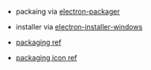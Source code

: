 - packaing via [electron-packager](https://github.com/electron-userland/electron-packager)
- installer via [electron-installer-windows](https://github.com/electron-userland/electron-installer-windows)

- [packaging ref](https://github.com/electron-userland/electron-packager#related)
- [packaging icon ref](https://stackoverflow.com/questions/36941605/electron-packager-set-app-icons-for-osx-windows)